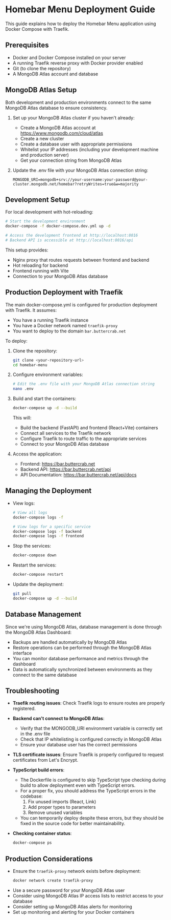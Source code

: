 # Homebar Menu Deployment Guide

This guide explains how to deploy the Homebar Menu application using Docker Compose with Traefik.

## Prerequisites

- Docker and Docker Compose installed on your server
- A running Traefik reverse proxy with Docker provider enabled
- Git (to clone the repository)
- A MongoDB Atlas account and database

## MongoDB Atlas Setup

Both development and production environments connect to the same MongoDB Atlas database to ensure consistency.

1. Set up your MongoDB Atlas cluster if you haven't already:
   - Create a MongoDB Atlas account at https://www.mongodb.com/cloud/atlas
   - Create a new cluster
   - Create a database user with appropriate permissions
   - Whitelist your IP addresses (including your development machine and production server)
   - Get your connection string from MongoDB Atlas

2. Update the .env file with your MongoDB Atlas connection string:
   ```
   MONGODB_URI=mongodb+srv://your-username:your-password@your-cluster.mongodb.net/homebar?retryWrites=true&w=majority
   ```

## Development Setup

For local development with hot-reloading:

```bash
# Start the development environment
docker-compose -f docker-compose.dev.yml up -d

# Access the development frontend at http://localhost:8016
# Backend API is accessible at http://localhost:8016/api
```

This setup provides:
- Nginx proxy that routes requests between frontend and backend
- Hot reloading for backend
- Frontend running with Vite
- Connection to your MongoDB Atlas database

## Production Deployment with Traefik

The main docker-compose.yml is configured for production deployment with Traefik. It assumes:
- You have a running Traefik instance
- You have a Docker network named `traefik-proxy`
- You want to deploy to the domain `bar.buttercrab.net`

To deploy:

1. Clone the repository:
   ```bash
   git clone <your-repository-url>
   cd homebar-menu
   ```

2. Configure environment variables:
   ```bash
   # Edit the .env file with your MongoDB Atlas connection string
   nano .env
   ```

3. Build and start the containers:
   ```bash
   docker-compose up -d --build
   ```

   This will:
   - Build the backend (FastAPI) and frontend (React+Vite) containers
   - Connect all services to the Traefik network
   - Configure Traefik to route traffic to the appropriate services
   - Connect to your MongoDB Atlas database

4. Access the application:
   - Frontend: https://bar.buttercrab.net
   - Backend API: https://bar.buttercrab.net/api
   - API Documentation: https://bar.buttercrab.net/api/docs

## Managing the Deployment

- View logs:
  ```bash
  # View all logs
  docker-compose logs -f
  
  # View logs for a specific service
  docker-compose logs -f backend
  docker-compose logs -f frontend
  ```

- Stop the services:
  ```bash
  docker-compose down
  ```

- Restart the services:
  ```bash
  docker-compose restart
  ```

- Update the deployment:
  ```bash
  git pull
  docker-compose up -d --build
  ```

## Database Management

Since we're using MongoDB Atlas, database management is done through the MongoDB Atlas Dashboard:

- Backups are handled automatically by MongoDB Atlas
- Restore operations can be performed through the MongoDB Atlas interface
- You can monitor database performance and metrics through the dashboard
- Data is automatically synchronized between environments as they connect to the same database

## Troubleshooting

- **Traefik routing issues**: Check Traefik logs to ensure routes are properly registered.

- **Backend can't connect to MongoDB Atlas**: 
  - Verify that the MONGODB_URI environment variable is correctly set in the .env file
  - Check that IP whitelisting is configured correctly in MongoDB Atlas
  - Ensure your database user has the correct permissions

- **TLS certificate issues**: Ensure Traefik is properly configured to request certificates from Let's Encrypt.

- **TypeScript build errors**: 
  - The Dockerfile is configured to skip TypeScript type checking during build to allow deployment even with TypeScript errors.
  - For a proper fix, you should address the TypeScript errors in the codebase:
    1. Fix unused imports (React, Link)
    2. Add proper types to parameters
    3. Remove unused variables
  - You can temporarily deploy despite these errors, but they should be fixed in the source code for better maintainability.

- **Checking container status**:
  ```bash
  docker-compose ps
  ```

## Production Considerations

- Ensure the `traefik-proxy` network exists before deployment:
  ```bash
  docker network create traefik-proxy
  ```
- Use a secure password for your MongoDB Atlas user
- Consider using MongoDB Atlas IP access lists to restrict access to your database
- Consider setting up MongoDB Atlas alerts for monitoring
- Set up monitoring and alerting for your Docker containers 